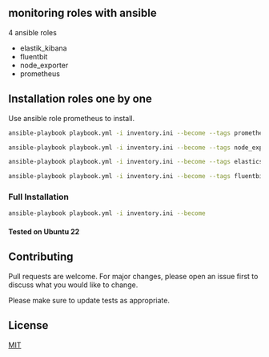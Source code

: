 ## monitoring roles with ansible

4 ansible roles 
- elastik_kibana
- fluentbit
- node_exporter
- prometheus

## Installation roles one by one


Use ansible role prometheus to install.
```bash
ansible-playbook playbook.yml -i inventory.ini --become --tags prometheus
```
```bash
ansible-playbook playbook.yml -i inventory.ini --become --tags node_exporter
```

```bash
ansible-playbook playbook.yml -i inventory.ini --become --tags elasticsearch_kibana
```
```bash
ansible-playbook playbook.yml -i inventory.ini --become --tags fluentbit
```

### Full Installation
```bash
ansible-playbook playbook.yml -i inventory.ini --become
```


#### Tested on Ubuntu 22





## Contributing

Pull requests are welcome. For major changes, please open an issue first
to discuss what you would like to change.

Please make sure to update tests as appropriate.

## License

[MIT](https://choosealicense.com/licenses/mit/)